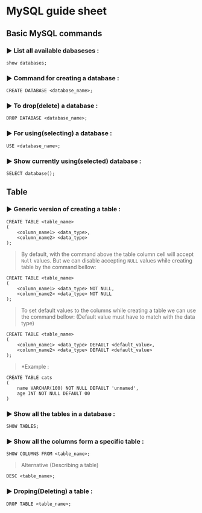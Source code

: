 # MySQL guide sheet

## Basic MySQL commands

### ▶ List all available dabaseses :
```
show databases;
```

### ▶ Command for creating a database :
```
CREATE DATABASE <database_name>;
```

### ▶ To drop(delete) a database :
```
DROP DATABASE <database_name>;
```

### ▶ For using(selecting) a database :
```
USE <database_name>;
```

### ▶ Show currently using(selected) database :
```
SELECT database();
```


## Table 

### ▶ Generic version of creating a table :
```
CREATE TABLE <table_name>
(
    <column_name1> <data_type>,
    <column_name2> <data_type>
);
```
> By default, with the command above the table column cell will accept `Null` values. But we can disable accepting `NULL` values while creating table by the command bellow:
```
CREATE TABLE <table_name>
(
    <column_name1> <data_type> NOT NULL,
    <column_name2> <data_type> NOT NULL
);
```
> To set default values to the columns while creating a table we can use the command bellow: (Default value must have to match with the data type) 
```
CREATE TABLE <table_name>
(
    <column_name1> <data_type> DEFAULT <default_value>,
    <column_name2> <data_type> DEFAULT <default_value>
);
```
> *Example :
```
CREATE TABLE cats
(
    name VARCHAR(100) NOT NULL DEFAULT 'unnamed',
    age INT NOT NULL DEFAULT 00
)
```

### ▶ Show all the tables in a database :
```
SHOW TABLES;
```

### ▶ Show all the columns form a specific table :
```
SHOW COLUMNS FROM <table_name>;
```
> Alternative (Describing a table)
```
DESC <table_name>;
```

### ▶ Droping(Deleting) a table :
```
DROP TABLE <table_name>;
```